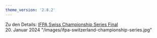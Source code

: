 ```yaml
---
theme_version: '2.8.2'
---
```

Zu den Details: 
[IFPA Swiss Championship Series Final](https://www.ifpapinball.com/tournaments/view.php?t=65521#)  
20. Januar 2024
"/images/ifpa-switzerland-championship-series.jpg"